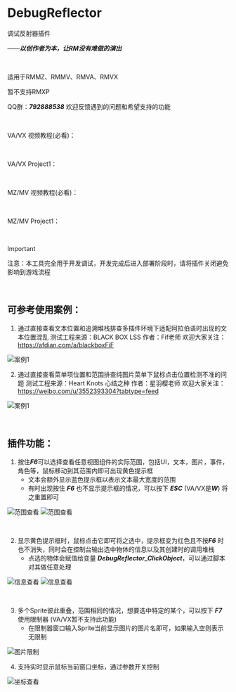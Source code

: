 # DebugReflector

调试反射器插件

——***以创作者为本，让RM没有难做的演出***

<br/>

适用于RMMZ、RMMV、RMVA、RMVX <br/>

暂不支持RMXP<br/>

QQ群：***792888538***   欢迎反馈遇到的问题和希望支持的功能

<br/>

VA/VX 视频教程(必看)：

<br/>

VA/VX Project1：

<br/>

MZ/MV 视频教程(必看)：

<br/>

MZ/MV Project1：

<br/>

> [!IMPORTANT] 
> 注意：本工具完全用于开发调试，开发完成后进入部署阶段时，请将插件关闭避免影响到游戏流程<br/>

<br/>

## 可参考使用案例：

1. 通过直接查看文本位置和追溯堆栈排查多插件环境下适配阿拉伯语时出现的文本位置混乱
测试工程来源：BLACK BOX LSS  作者：Fif老师
欢迎大家关注：https://afdian.com/a/blackboxFiF
   
![案例1](https://github.com/cafel176/DebugReflector/blob/main/example1.png?raw=true '案例1')

2. 通过直接查看菜单项位置和范围排查纯图片菜单下鼠标点击位置检测不准的问题
测试工程来源：Heart Knots 心结之种  作者：星羽樱老师
欢迎大家关注：https://weibo.com/u/3552393304?tabtype=feed

![案例1](https://github.com/cafel176/DebugReflector/blob/main/example2.png?raw=true '案例1')

<br/>

## 插件功能：

1. 按住***F6***可以选择查看任意视图组件的实际范围，包括UI，文本，图片，事件，角色等，鼠标移动到其范围内即可出现黄色提示框
   * 文本会额外显示蓝色提示框以表示文本最大宽度的范围
   * 有时出现按住 ***F6*** 也不显示提示框的情况，可以按下 ***ESC*** (VA/VX是***W***) 将之重置即可
   
![范围查看](https://github.com/cafel176/DebugReflector/blob/main/pic1.png?raw=true '范围查看')
![范围查看](https://github.com/cafel176/DebugReflector/blob/main/pic2.png?raw=true '范围查看')

<br/>

2. 显示黄色提示框时，鼠标点击它即可将之选中，提示框变为红色且不按***F6*** 时也不消失，同时会在控制台输出选中物体的信息以及其创建时的调用堆栈
   * 点选的物体会赋值给变量 ***DebugReflector_ClickObject***，可以通过脚本对其做任意处理
   
![信息查看](https://github.com/cafel176/DebugReflector/blob/main/pic3.png?raw=true '信息查看')
![信息查看](https://github.com/cafel176/DebugReflector/blob/main/pic4.png?raw=true '信息查看')

<br/>

3. 多个Sprite彼此重叠，范围相同的情况，想要选中特定的某个，可以按下 ***F7*** 使用限制器 (VA/VX暂不支持此功能)
   * 在限制器窗口输入Sprite当前显示图片的图片名即可，如果输入空则表示无限制
 
![图片限制](https://github.com/cafel176/DebugReflector/blob/main/pic5.png?raw=true '图片限制')

4. 支持实时显示鼠标当前窗口坐标，通过参数开关控制

![坐标查看](https://github.com/cafel176/DebugReflector/blob/main/pic6.png?raw=true '坐标查看')

<br/>

